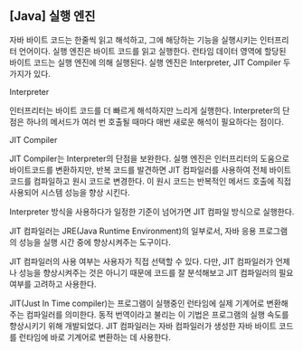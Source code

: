 ## [Java] 실행 엔진

자바 바이트 코드는 한줄씩 읽고 해석하고, 그에 해당하는 기능을 실행시키는 인터프리터 언어이다. 실행 엔진은 바이트 코드를 읽고 실행한다. 런타임 데이터 영역에 할당된 바이트 코드는 실행 엔진에 의해 실행된다. 실행 엔진은 Interpreter, JIT Compiler 두 가지가 있다.

Interpreter

인터프리터는 바이트 코드를 더 빠르게 해석하지만 느리게 실행한다. Interpreter의 단점은 하나의 메서드가 여러 번 호출될 때마다 매번 새로운 해석이 필요하다는 점이다.

JIT Compiler

JIT Compiler는 Interpreter의 단점을 보완한다. 실행 엔진은 인터프리터의 도움으로 바이트코드를 변환하지만, 반복 코드를 발견하면 JIT 컴파일러를 사용하여 전체 바이트 코드를 컴파일하고 원시 코드로 변경한다. 이 원시 코드는 반복적인 메서드 호출에 직접 사용되어 시스템 성능을 향상 시킨다.

Interpreter 방식을 사용하다가 일정한 기준이 넘어가면 JIT 컴파일 방식으로 실행한다.



JIT 컴파일러는 JRE(Java Runtime Environment)의 일부로서, 자바 응용 프로그램의 성능을 실행 시간 중에 향상시켜주는 도구이다.

JIT 컴파일러의 사용 여부는 사용자가 직접 선택할 수 있다. 다만, JIT 컴파일러가 언제나 성능을 향상시켜주는 것은 아니기 때문에 코드를 잘 분석해보고 JIT 컴파일러의 필요 여부를 고려하고 사용한다.



JIT(Just In Time compiler)는 프로그램이  실행중인 런타임에 실제 기계어로 변환해주는 컴파일러를 의미한다. 동적 번역이라고 불리는 이 기법은 프로그램의 실행 속도를 향상시키기 위해 개발되었다. JIT 컴파일러는 자바 컴파일러가 생성한 자바 바이트 코드를 런타임에 바로 기계어로 변환하는 데 사용한다.
